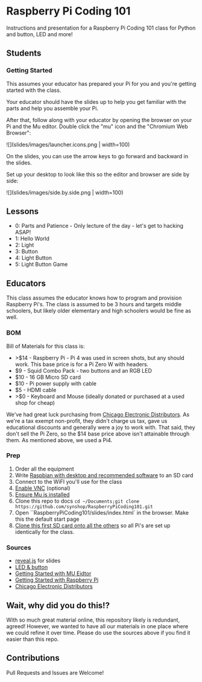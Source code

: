 # Raspberry Pi Coding 101

Instructions and presentation for a Raspberry Pi Coding 101 class for Python and button, LED and more!

## Students

### Getting Started

This assumes your educator has prepared your Pi for you and you're getting started with the class.

Your educator should have the slides up to help you get familiar with the parts and help you assemble your Pi.

After that, follow along with your educator by opening the browser on your Pi and the Mu editor. Double click the "mu" icon 
and the "Chromium Web Browser":

![](slides/images/launcher.icons.png | width=100)  

On the slides, you can use the arrow keys to 
go forward and backward in the slides.  

Set up your desktop to look like this so the editor and browser are side by side:

![](slides/images/side.by.side.png | width=100)  


## Lessons

* 0: Parts and Patience</a> - Only lecture of the day - let's get to hacking ASAP!</li>
* 1: Hello World
* 2: Light
* 3: Button
* 4: Light Button
* 5: Light Button Game

## Educators

This class assumes the educator knows how to program and provision Raspberry Pi's.  The class is assumed to be
3 hours and targets middle schoolers, but likely older elementary and high schoolers would be fine as well. 

### BOM

Bill of Materials for this class is:

* \>$14 - Raspberry Pi - Pi 4 was used in screen shots, but any should work. This base price is 
for a Pi Zero W with headers.
* $9 - Squid Combo Pack - two buttons and an RGB LED
* $10 - 16 GB Micro SD card
* $10 - Pi power supply with cable
* $5 - HDMI cable
* \>$0 - Keyboard and Mouse (ideally donated or purchased at a used shop for cheap)

We've had great luck purchasing from [Chicago Electronic Distributors](https://chicagodist.com/). As we're a 
tax exempt non-profit, they didn't charge us tax, gave us educational discounts and generally were a
joy to work with.  That said, they don't sell the Pi Zero, so the $14 base price above isn't attainable through them.
As mentioned above, we used a Pi4. 

### Prep

1. Order all the equipment
1. Write 
[Raspbian with desktop and recommended software](https://projects.raspberrypi.org/en/projects/raspberry-pi-setting-up/2) 
to an SD card
1. Connect to the WiFI you'll use for the class
1. [Enable VNC](https://www.raspberrypi.org/documentation/remote-access/vnc/) (optional)
1. [Ensure Mu is installed](https://projects.raspberrypi.org/en/projects/getting-started-with-mu)
1. Clone this repo to docs `cd ~/Documents;git clone https://github.com/synshop/RaspberryPiCoding101.git`
1. Open ``RaspberryPiCoding101/slides/index.html` in the browser. Make this the default start page
1. [Clone this first SD card onto all the others](https://beebom.com/how-clone-raspberry-pi-sd-card-windows-linux-macos/) 
so all Pi's are set up identically for the class.

### Sources

* [reveal.js](https://github.com/hakimel/reveal.js) for slides
* [LED & button](https://github.com/simonmonk/squid)
* [Getting Started with MU Eidtor](https://projects.raspberrypi.org/en/projects/getting-started-with-mu)
* [Getting Started with Raspberry Pi](https://projects.raspberrypi.org/en/projects/raspberry-pi-getting-started)
* [Chicago Electronic Distributors](https://chicagodist.com/)

## Wait, why did you do this!?  

With so much great material online, this repository likely is redundant, agreed!  However,
we wanted to have all our materials in one place where we could refine it over time.  Please
do use the sources above if you find it easier than this repo. 

## Contributions

Pull Requests and Issues are Welcome! 